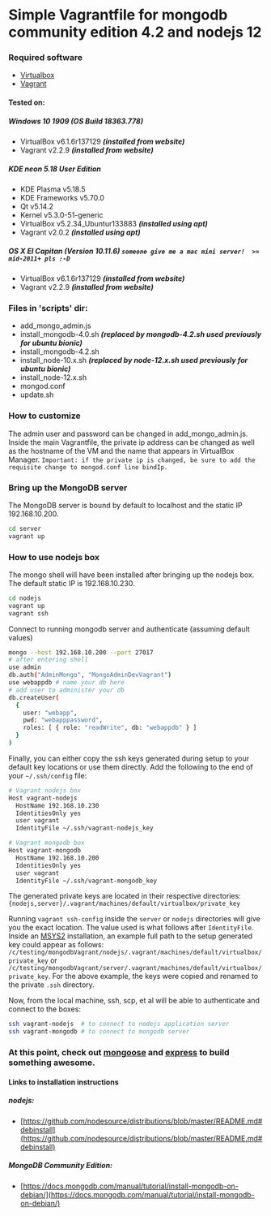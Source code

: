 # Simple Vagrantfile for mongodb community edition 4.2 and nodejs 12

### Required software

- [Virtualbox](https://www.virtualbox.org/)
- [Vagrant](https://www.vagrantup.com/)

#### Tested on:
##### Windows 10 1909 (OS Build 18363.778)
- VirtualBox v6.1.6r137129 **_(installed from website)_**
- Vagrant v2.2.9 **_(installed from website)_**

##### KDE neon 5.18 User Edition
- KDE Plasma v5.18.5
- KDE Frameworks v5.70.0
- Qt v5.14.2
- Kernel v5.3.0-51-generic
- VirtualBox v5.2.34_Ubuntur133883 **_(installed using apt)_**
- Vagrant v2.0.2 **_(installed using apt)_**

##### OS X El Capitan (Version 10.11.6) `someone give me a mac mini server!  >= mid-2011+ pls :-D`
- VirtualBox v6.1.6r137129 **_(installed from website)_**
- Vagrant v2.2.9 **_(installed from website)_**

### Files in 'scripts' dir:
- add_mongo_admin.js
- install_mongodb-4.0.sh **_(replaced by mongodb-4.2.sh used previously for ubuntu bionic)_**
- install_mongodb-4.2.sh
- install_node-10.x.sh **_(replaced by node-12.x.sh used previously for ubuntu bionic)_**
- install_node-12.x.sh
- mongod.conf
- update.sh

### How to customize
The admin user and password can be changed in add_mongo_admin.js.  Inside the main Vagrantfile, the private ip address can be changed as well as the hostname of the VM and the name that appears in VirtualBox Manager. `Important: if the private ip is changed, be sure to add the requisite change to mongod.conf line bindIp.`

### Bring up the MongoDB server
The MongoDB server is bound by default to localhost and the static IP 192.168.10.200.

```sh
cd server
vagrant up
```

### How to use nodejs box
The mongo shell will have been installed after bringing up the nodejs box.  The default static IP is 192.168.10.230.

```sh
cd nodejs
vagrant up
vagrant ssh
```

Connect to running mongodb server and authenticate (assuming default values)

```sh
mongo --host 192.168.10.200 --port 27017
# after entering shell
use admin
db.auth("AdminMongo", "MongoAdminDevVagrant")
use webappdb # name your db here
# add user to administer your db
db.createUser(
  {
    user: "webapp",
    pwd: "webapppassword",
    roles: [ { role: "readWrite", db: "webappdb" } ]
  }
)
```

Finally, you can either copy the ssh keys generated during setup to your default key locations or use them directly.  Add the following to the end of your `~/.ssh/config` file:

```sh
# Vagrant nodejs box
Host vagrant-nodejs
  HostName 192.168.10.230
  IdentitiesOnly yes
  user vagrant
  IdentityFile ~/.ssh/vagrant-nodejs_key

# Vagrant mongodb box
Host vagrant-mongodb
  HostName 192.168.10.200
  IdentitiesOnly yes
  user vagrant
  IdentityFile ~/.ssh/vagrant-mongodb_key
```

The generated private keys are located in their respective directories:  `{nodejs,server}/.vagrant/machines/default/virtualbox/private_key`

Running `vagrant ssh-config` inside the `server` or `nodejs` directories will give you the exact location.  The value used is what follows after `IdentityFile`.  Inside an [MSYS2](https://www.msys2.org/) installation, an example full path to the setup generated key could appear as follows: `/c/testing/mongodbVagrant/nodejs/.vagrant/machines/default/virtualbox/private_key` or `/c/testing/mongodbVagrant/server/.vagrant/machines/default/virtualbox/private_key`.  For the above example, the keys were copied and renamed to the private `.ssh` directory.

Now, from the local machine, ssh, scp, et al will be able to authenticate and connect to the boxes:
```sh
ssh vagrant-nodejs  # to connect to nodejs application server
ssh vagrant-mongodb # to connect to mongodb server
```

### At this point, check out [mongoose](https://mongoosejs.com/) and [express](https://expressjs.com/) to build something awesome.

#### Links to installation instructions
##### nodejs:
- [https://github.com/nodesource/distributions/blob/master/README.md#debinstall](https://github.com/nodesource/distributions/blob/master/README.md#debinstall)

##### MongoDB Community Edition:
- [https://docs.mongodb.com/manual/tutorial/install-mongodb-on-debian/](https://docs.mongodb.com/manual/tutorial/install-mongodb-on-debian/)
